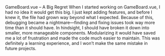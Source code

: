 GameBoard.vue – A Big Regret
When I started working on GameBoard.vue, I had no idea it would get this big. I just kept adding features, and before I knew it, the file had grown way beyond what I expected. Because of this, debugging became a nightmare—finding and fixing issues took way more time than it should have. In hindsight, I should have broken it down into smaller, more manageable components. Modularizing it would have saved me a lot of frustration and made the code much easier to maintain. This was definitely a learning experience, and I won’t make the same mistake in future projects.